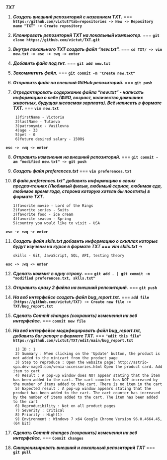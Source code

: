 ***TXT***

 1. ***Создать внешний репозиторий c названием TXT.*** === **``https://github.com/victut?tab=repositories -> New -> Repository name "TXT" -> Create repository``**
 2. ***Клонировать репозиторий TXT на локальный компьютер.*** === **``git clone https://github.com/victut/TXT.git``**
 3. ***Внутри локального TXT создать файл “new.txt”.*** === **``cd TXT/ -> vim new.txt -> esc -> :wq -> enter``**
 4. ***Добавить файл под гит.*** === **``git add new.txt``**
 5. ***Закоммитить файл.*** === **``git commit -m "Create new.txt"``**
 6. ***Отправить файл на внешний GitHub репозиторий.*** === **``git push``**
 7. ***Отредактировать содержание файла “new.txt” - написать информацию о себе (ФИО, возраст, количество домашних животных, будущая желаемая зарплата). Всё написать в формате TXT.*** === **``vim new.txt``**

         1)firstName - Victoria
         2)lastName - Tutaeva
         3)patronymic - Vasilevna
         4)age - 33
         5)pet - 0
         6)future desired salary - 1500$

**``esc -> :wq -> enter``**

 8. ***Отправить изменения на внешний репозиторий.*** === **``git commit -am "modified new.txt" -> git push``**
 9. ***Создать файл preferences.txt*** === **``vim preferences.txt``**
 10. ***В файл preferences.txt” добавить информацию о своих предпочтениях (Любимый фильм, любимый сериал, любимая еда, любимое время года, сторона которую хотели бы посетить) в формате TXT.***

         1)favorite movie - Lord of the Rings
         2)favorite series - Suits
         3)favorite food - ice cream
         4)favorite season - Spring
         5)country you would like to visit - USA
 
 **``esc -> :wq -> enter``**

 11. ***Создать файл sklls.txt добавить информацию о скиллах которые будут изучены на курсе в формате TXT === vim sklls.txt*** ->

         skills - Git, JavaScript, SQL, API, testing theory

**``esc -> :wq -> enter``**

 12. ***Сделать коммит в одну строку.*** === **``git add . | git commit -m "modified preferences.txt, sklls.txt"``** 
 13. ***Отправить сразу 2 файла на внешний репозиторий.*** === **``git push``**
 14. ***На веб интерфейсе создать файл bug_report.txt.*** === **``add file (https://github.com/victut/TXT) -> Create new file -> TXT/bug_report.txt``**
 15. ***Сделать Commit changes (сохранить) изменения на веб интерфейсе.*** === **``commit new file``**
 16. ***На веб интерфейсе модифицировать файл bug_report.txt, добавить баг репорт в формате TXT.*** === **``"edit this file" https://github.com/victut/TXT/edit/main/bug_report.txt``**

          1) ID : 1
          2) Summary : When clicking on the 'Update' button, the product is not added to the minicart from the product page
          3) Step to reproduce : Open the website page: http://astrio-spa.dev-mage3.com/venia-accessories.html Open the product card. Add item to cart
          4) Result : A pop-up window does NOT appear stating that the item has been added to the cart. The cart counter has NOT increased by the number of items added to the cart. There is no item in the cart
          5) Expected result : A pop-up window appears stating that the product has been added to the cart. The cart counter has increased by the number of items added to the cart. The item has been added to the cart
          6) Reproducibility : Not on all product pages
          7) Severity : Critical
          8) Priority : High(1)
          9) Environment : Windows 7 x64 Google Chrome Version 96.0.4664.45, (64 bit)

 17. ***Сделать Commit changes (сохранить) изменения на веб интерфейсе.*** === **``Commit changes``**
 18. ***Синхронизировать внешний и локальный репозиторий TXT*** === **``git pull``**
 
